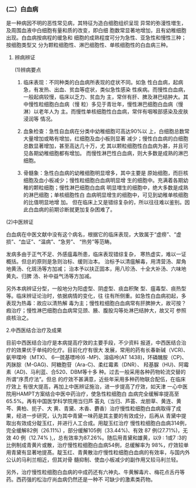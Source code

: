 ###   (二）白血病 

 是一种病因不明的恶性常见病，其特征为造白细胞组织呈现  异常的弥漫性増生，及周围血液中白细胞有量和质的改变，即白细 胞数常显著地增加，且有幼稚细胞出现。白血病按病程的缓急和 细胞的成熟程度可分为急性、亚急性和慢性三种；按细胞类型又  分为颗粒细胞性、淋巴细胞性、单核细胞性的白血病三种。

1. 辨病辨证

    (1)辨病要点  

   1)    临床表现：不同种类的白血病所表现的症状不同。如急  性白血病，起病急，有发热、出血、贫血等症状，类似急性感染 性疾病。而慢性白血病，一般起病较慢，临床以乏力、贫血为 主，常伴有肝、脾及淋巴结肿大。其中慢性粒细胞白血病（慢  粒）多见于青壮年，慢性淋巴细胞白血病（慢淋）以老年人为 主。而慢性单核细胞性白血病，常伴有咽喉部感染及皮肤浸润等 情况。 

    2)    血象检查：急性自血病在分类中幼稚细胞可高达90%以  上，白细胞总数常大量增加或略有增加，红细胞及血小板则显著 减少；慢性白血病的白细胞总数显著增加，甚至高达几十万，尤  其以颗粒细胞性白血病为甚，并且可见各期幼稚细胞都有增加。 而慢性淋巴性白血病，则大多数是成熟的淋巴细胞。                    

     3)    骨髓象：急性白血病的幼稚细胞明显增多，其中主要是  原始细胞，而巨核细胞及血小板减少；慢性粒细胞白血病明显增 生的细胞中。充满着各期幼稚的颗粒细胞；慢性淋巴细胞白血病 明显増生的细胞中，绝大多数是成熟的淋巴细胞；单核细胞性白  血病明显增生的细胞中，可见到幼稚单核细胞的比值明显地增 加。  但在临床上又是错综复杂的，所以往往难以鉴别。因此白血病的前期诊断就更加复杂困难了。                     

(2)中医辨证  

白血病在中医文献中没有这个病名，根据它的临床表现，大致属于“虚痨”、“虚损”、“血证”、“温病”、“急劳”、  “热劳”等范畴。  

发病多由于正气不足、外感瘟毒所患，临床表现错综复杂， 寒热虚实，难以一证概括。但总的原则是急则治标、缓则治本。 治标予以清瘟解毒，用清营汤、犀角地黄汤、化斑汤等方加减；  治本予以扶正固本，用八珍汤、十全大补汤、六味地黄丸、归脾 汤、补中益气汤等方加减。  

另外本病辨证分型，一般地分为阳虚型、阴虚型、痰血积聚  型、瘟毒型、痰热型等。临床辨证论治时，依据病情的变化，往 往有所侧重。如急性白血病初起，多表现为热毒：故应以清热解 毒为主；慢性粒细胞白血病常有肝脾肿大，故可按？瘕治疗；慢性淋巴细胞白血病常见颈、腋、腹股沟等处淋巴结肿大，故又可 参照痰核治之。 

 2.中西医结合治疗及成果

目前中西医结合治疗是本病提高疗效的主要手段，不少资料  报道，中西医结合治疗的效果优于单纯的化疗。目前化疗有很大 发展，常用的药有长春新碱（VCR)、氨甲喋呤（MTX)、  6—巯基嘌呤(6 -MP)、溶癌呤(AT 1438)，环磷醜胺（CP)、 丙脒腙（M-GAG)、阿糖胞苷（Ara-C)、柔红霉素（DNR）、 羟基脲（HU)、阿霉素（AD)、马利蓝、合520、DBM等十多 种。过去一般采用各种药物轮流交替的所谓“序贯疗法”。但总 的疗效不甚满意，近些年采用多种药物联合配伍，在临床疗效上  有很大提高，再加上中医辨证施治，进一步提高了疗效，如天津 一心中医院用HAMPT方案结合中医中药治疗，使急性粒细胞白 血病完全缓解率提高至65.5%。再有中国医学科学院用当归芦 荟丸（当归、芦荟、龙胆草、黄连、黄芩、黄柏、扼子、大 黄、青黛、木香、麝香）治疗慢性粒细胞白血病取得了成果，经进一步研究，认为其中青黛一味药是其主要的有效成分，后再从 青黛中提取出有效成分靛玉红，并进行人工合成。用靛玉红治疗  慢性粒细胞白血病314例，完全缓解82例（26.11%) ，部分缓解105例（33.44%)、有效 87 例(27.71%)，无效 40 例（12.74% ),，总有效率为87.26%。随后用青黛和雄黄，以9 : 1或7 :3的 比例制成青黄片或散，治疗慢性粒细胞白血病54例，总缓解率为 98%，疗效较单用青黛有显著地提髙。靛玉红、青黄散治疗慢性粒细胞白血病的有效率，与国内外公认的马利兰相近，但其对骨 髓抑制、使血小板减少的副作用又较马利兰轻。

  另外，治疗慢性粒细胞白血病的中成药还有六神丸、牛黄解毒片、梅花点舌丹等药。西药强的松治疗尚血病仍然还是一种不 可缺少的激素类药物。
